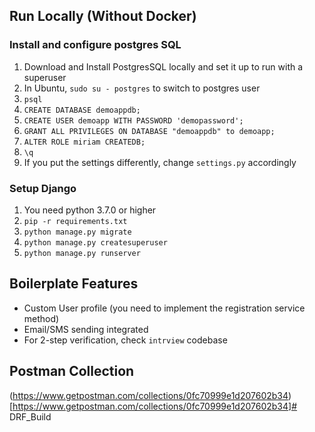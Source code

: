 ## Run Locally (Without Docker)   

### Install and configure postgres SQL

1. Download and Install PostgresSQL locally and set it up to run with a superuser
2. In Ubuntu, `sudo su - postgres` to switch to postgres user
3. `psql`
4. `CREATE DATABASE demoappdb;`
5. `CREATE USER demoapp WITH PASSWORD 'demopassword';`
6. `GRANT ALL PRIVILEGES ON DATABASE "demoappdb" to demoapp;`
7. `ALTER ROLE miriam CREATEDB;`
8. `\q`
9. If you put the settings differently, change `settings.py` accordingly

### Setup Django

1. You need python 3.7.0 or higher
2. `pip -r requirements.txt`
3. `python manage.py migrate`
4. `python manage.py createsuperuser`
5. `python manage.py runserver` 


## Boilerplate Features

* Custom User profile (you need to implement the registration service method)
* Email/SMS sending integrated
* For 2-step verification, check `intrview` codebase


## Postman Collection

(https://www.getpostman.com/collections/0fc70999e1d207602b34)[https://www.getpostman.com/collections/0fc70999e1d207602b34]#   D R F _ B u i l d  
 